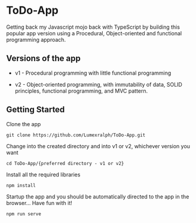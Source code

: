 # ToDo-App

Getting back my Javascript mojo back with TypeScript by building this popular app version using a Procedural, Object-oriented and functional programming approach.

## Versions of the app

* v1 - Procedural programming with little functional programming

* v2 - Object-oriented programming, with immutability of data, SOLID principles, functional programming, and MVC pattern.

## Getting Started

Clone the app

    git clone https://github.com/Lumexralph/ToDo-App.git

Change into the created directory and into v1 or v2, whichever version you want

    cd ToDo-App/{preferred directory - v1 or v2}

Install all the required libraries

    npm install

Startup the app and you should be automatically directed to the app in the browser... Have fun with it!

    npm run serve
